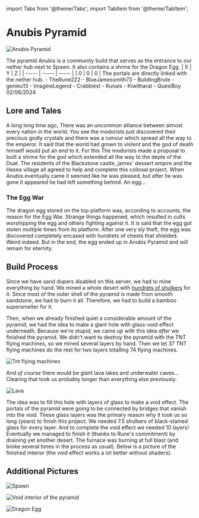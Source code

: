 import Tabs from '@theme/Tabs';
import TabItem from '@theme/TabItem';

# Anubis Pyramid

![Anubis Pyramid](/img/season1/bases/anubis_pyramid/anubis-wallpaper.png)

<Tabs>
  <TabItem value="about" label="Description">
    The pyramid Anubis is a community build that serves as the entrance to our nether hub next to Spawn. It also contains a shrine for the Dragon Egg.
  </TabItem>
  <TabItem value="coords" label="Coords" default>
    | X     | Y     | Z     | 
    | ----- | ----- | ----- |
    | 0     | 0     | 0     |
  </TabItem>
  <TabItem value="ncooords" label="Nether Directions">
    The portals are directly linked with the nether hub.
  </TabItem>
  <TabItem value="builders" label="Builders">
    - TheRune222
    - BlueJamessmith73
    - BuildingBrute
    - genieu13
    - ImagineLegend
    - Crabbiest
    - Kunais
    - Kiwitharat
    - QuesiBoy
  </TabItem>
  <TabItem value="date" label="Date Finished">
    02/06/2024
  </TabItem>
</Tabs>

## Lore and Tales

A long long time ago, There was an uncommon alliance between almost every nation in the world. You see the modorists just discovered their precious godly crystals and there was a rumour which spread all the way to the emperor. It said that the world had grown to violent and the god of death himself would put an end to it. For this The modorists made a proposal to built a shrine for the god which extended all the way to the depts of the Duat. The residents of the Blackstone castle, james' dessert empire and the Hasea village all agreed to help and complete this collosal project. When Anubis eventually came it seemed like he was pleased, but after he was gone it appeared he had left something behind. An egg...

### The Egg War

The dragon egg stored on the top platform was, according to accounts, the reason for the Egg War. Strange things happened, which resulted in cults worshipping the egg and others fighting against it. It is said that the egg got stolen multiple times from its platform. After one very sly theft, the egg was discovered completely encased with hundrets of chests that shielded. Weird indeed. But in the end, the egg ended up in Anubis Pyramid and will remain for eternity.  

## Build Process

Since we have sand dupers disabled on this server, we had to mine everything by hand. We mined a whole desert with [hundrets of shulkers](../Statistics/mined_blocks.md) for it. Since most of the outer shell of the pyramid is made from smooth sandstone, we had to burn it all. Therefore, we had to build a bamboo supersmelter for it. 

Then, when we already finished quiet a considerable amount of the pyramid, we had the idea to make a giant hole with glass-void effect underneath. Because we're stupid, we came up with this idea *after* we finished the pyramid. We didn't want to destroy the pyramid with the TNT flying machines, so we mined several layers by hand. Then we let 37 TNT flying machines do the rest for two layers totalling 74 flying machines. 

![Tnt flying machines](/img/season1/bases/anubis_pyramid/2022-05-24_01.05.56.png)

And *of course* there would be giant lava lakes and underwater caves... Clearing that took us probably longer than everything else previously.

![Lava](/img/season1/bases/anubis_pyramid/2022-06-03_01.26.35.png)

The idea was to fill this hole with layers of glass to make a void effect. The portals of the pyramid were going to be connected by bridges that vanish into the void. These glass layers was the primary reason why it took us so long (years) to finish this project. We needed 7.5 shulkers of black-stained glass for every layer. And to complete the void effect we needed 10 layers! Eventually we managed to finish it (thanks to Rune's commitment) by draining yet another desert. The furnace was burning at full blast (and broke several times in the process as usual). Below is a picture of the finished interior (the void effect works a lot better without shaders).

## Additional Pictures

![Spawn](/img/season1/2024-07-03_00.03.39.png)

![Void interior of the pyramid](/img/season1/bases/anubis_pyramid/2024-07-03_00.06.28.png)

![Dragon Egg](/img/season1/bases/anubis_pyramid/2024-07-03_00.07.02.png)
